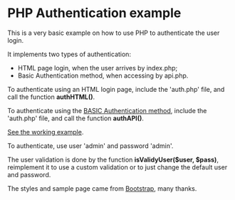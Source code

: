 # PHP Authentication example
This is a very basic example on how to use PHP to authenticate the user login.

It implements two types of authentication:
- HTML page login, when the user arrives by index.php;
- Basic Authentication method, when accessing by api.php.

To authenticate using an HTML login page, include the 'auth.php' file, and call the function **authHTML()**.

To authenticate using the [BASIC Authentication method](https://en.wikipedia.org/wiki/Basic_access_authentication), include the 'auth.php' file, and call the function **authAPI()**.

[See the working example](http://ricnish.16mb.com/php-auth-example).

To authenticate, use user 'admin' and password 'admin'.

The user validation is done by the function **isValidyUser($user, $pass)**, reimplement it to use a custom validation or to just change the default user and password.

The styles and sample page came from [Bootstrap](https://getbootstrap.com/), many thanks.
